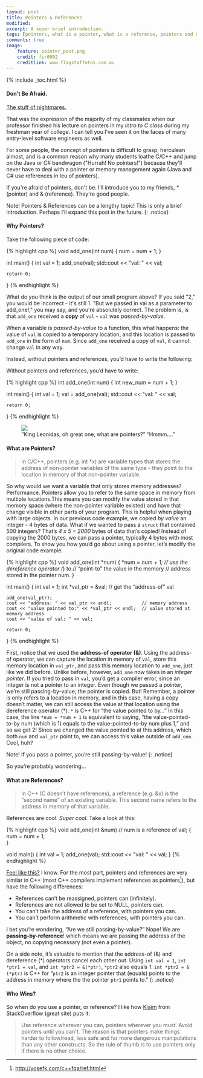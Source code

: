 ```yaml
---
layout: post
title: Pointers & References
modified:
excerpt: A super brief introduction.
tags: [pointers, what is a pointer, what is a reference, pointers and references in c, pointers and references in c++, pointers as function parameters, pointers and arrays, tutorial on pointers, pointers in c, pointers in c++, c, c++, programming, programming languages]
comments: true
image:
    feature: pointer_post.png
    credit: fir0002
    creditlink: www.flagstaffotos.com.au
---
```


{% include _toc.html %}

#### Don't Be Afraid.
[The stuff of nightmares.](https://alice961994.files.wordpress.com/2014/11/futurama-fry-stress.png) 

That was the expression of the majority of my classmates when our professor finished his lecture on pointers in my *Intro to C class* during my freshman year of college. I can tell you I've seen it on the faces of many entry-level software engineers as well.

For some people, the concept of pointers is difficult to grasp, herculean almost, and is a common reason why many students loathe C/C++ and jump on the Java or C# bandwagon ("Hurrah! No pointers!") because they'll never have to deal with a pointer or memory management again (Java and C# use references in leu of pointers). 

If you're afraid of pointers, don't be. I’ll introduce you to my friends, * (pointer) and & (reference). They're good people.

Note! Pointers & References can be a lengthy topic! This is only a brief introduction. Perhaps I’ll expand this post in the future.
{: .notice} 

#### Why Pointers?
Take the following piece of code:

{% highlight cpp %}
void add_one(int num)
{
    num = num + 1;
}

int main()
{
    int val = 1;
    add_one(val);
    std::cout << "val: " << val;

    return 0;
}
{% endhighlight %}

What do you think is the output of our small program above? If you said "2," you would be incorrect - it's still 1. "But we passed in val as a parameter to add_one!," you may say, and you're absolutely correct. The problem is, is that `add_one` received a **copy** of `val` - `val` was *passed-by-value*.

When a variable is *passed-by-value* to a function, this what happens: the value of `val` is copied to a temporary location, and this location is passed to `add_one` in the form of `num`. Since `add_one` received a copy of `val`, it cannot change `val` in any way.

Instead, without pointers and references, you’d have to write the following:

Without pointers and references, you’d have to write:

{% highlight cpp %}
int add_one(int num)
{
    int new_num = num + 1;
}

int main()
{
    int val = 1;
    val = add_one(val);
    std::cout << "val: " << val;

    return 0;
}
{% endhighlight %}

<figure class="half">
    <a href="http://ericleschinski.com/videos/this_is_sparta_300.png"><img src="http://ericleschinski.com/videos/this_is_sparta_300.png"></a>
    <figcaption>”King Leonidas, oh great one, what are pointers?” “Hmmm….”</figcaption>
</figure>

#### What are Pointers?
>In C/C++, pointers (e.g. int *x) are variable types that stores the address of non-pointer variables of the same type - they point to the location in memory of that non-pointer variable.

So why would we want a variable that only stores memory addresses? Performance. Pointers allow you to refer to the same space in memory from multiple locations.This means you can modify the value stored in that memory space (where the non-pointer variable existed) and have that change visible in other parts of your program. This is helpful when playing with large objects. In our previous code example, we copied *by value* an integer - 4 bytes of data. What if we wanted to pass a `struct` that contained 500 integers? That’s *4 x 5 = 2000* bytes of data that’s copied! Instead of copying the 2000 bytes, we can pass a pointer, typically 4 bytes with most compilers. To show you how you’d go about using a pointer, let’s modify the original code example.

{% highlight cpp %}
void add_one(int *num)
{
    *num = *num + 1; // use the dereference operator (*) to
		     // “point-to” the value in the memory 
		     // address stored in the pointer num.
}

int main()
{
    int val = 1;
    int *val_ptr = &val; // get the “address-of” val

    add_one(val_ptr);
    cout << "address: " << val_ptr << endl;           // memory address
    cout << "value pointed to:" << *val_ptr << endl;  // value stored at memory address
    cout << "value of val: " << val;

    return 0;
}
{% endhighlight %}

First, notice that we used the **address-of operator (&)**. Using the address-of operator, we can capture the location in memory of `val`, store this memory location in `val_ptr`, and pass this memory location to `add_one`, just like we did before. Unlike before, however, `add_one` now takes in an *integer pointer*. If you tried to pass in `val`, you’d get a compiler error, since an integer is not a pointer to an integer. Even though we passed a pointer, we’re still passing-by-value; the pointer is copied. But! Remember, a pointer is only refers to a location in memory, and in this case, having a copy doesn’t matter, we can still access the value at that location using the dereference operator (*). `*` is C++ for “the value pointed to by…” In this case, the line `*num = *num + 1` is equivalent to saying, “the value-pointed-to-by num (which is 1) equals to the value-pointed-to-by num plus 1,” and so we get 2! Since we changed the value pointed to at this address, which both `num` and `val_ptr` point to, we can access this value outside of `add_one`. Cool, huh? 

Note! If you pass a pointer, you’re still passing-by-value!
{: .notice} 

So you’re probably wondering…

#### What are References?
>In C++ (C doesn’t have references), a reference (e.g. &x) is the “second name” of an existing variable. This second name refers to the address in memory of that variable.

References are cool. *Super cool*. Take a look at this:

{% highlight cpp %}
void add_one(int &num) // num is a reference of val;
{		      
    num = num + 1;     
}

void main()
{
    int val = 1;
    add_one(val);
    std::cout << "val: " << val;
}
{% endhighlight %}

[Feel like this?](http://i.kinja-img.com/gawker-media/image/upload/s--rpTuqXKR--/1460683416091749291.jpg) I know. For the most part, pointers and references are very similar in C++ (most C++ compilers implement references as pointers[^1]), but have the following differences:
* References can’t be reassigned, pointers can (infinitely).
* References are not allowed to be set to NULL, pointers can.
* You can’t take the address of a reference, with pointers you can.
* You can’t perform arithmetic with references, with pointers you can.

[^1]: <http://yosefk.com/c++fqa/ref.html>

I bet you’re wondering, “Are we still passing-by-value?” Nope! We are **passing-by-reference**! which means we are passing the address of the object, no copying necessary (not even a pointer).

On a side note, it’s valuable to mention that the address-of (&) and dereference (*) operators cancel each other out. 
Using `int val = 1`, `int *ptr1 = val`, and `int *ptr2 = &(*ptr)`, `*ptr2` also equals 1. `int *ptr2 = &(*ptr)` is C++ for “`ptr2` is an integer pointer that (equals) points to the address in memory where the the pointer `ptr1` points to.”
{: .notice} 


#### Who Wins?
So when do you use a pointer, or reference? I like how [Klaim](http://stackoverflow.com/a/7058373) from StackOverflow (great site) puts it:

>Use reference wherever you can, pointers wherever you must.
Avoid pointers until you can't.
The reason is that pointers make things harder to follow/read, less safe and far more dangerous manipulations than any other constructs.
So the rule of thumb is to use pointers only if there is no other choice.